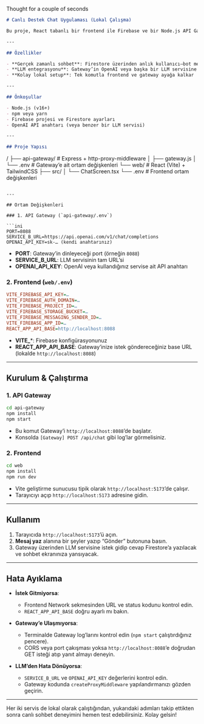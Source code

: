 Thought for a couple of seconds

```markdown
# Canlı Destek Chat Uygulaması (Lokal Çalışma)

Bu proje, React tabanlı bir frontend ile Firebase ve bir Node.js API Gateway kullanarak LLM destekli canlı sohbeti **sadece yerel** olarak çalıştırmanızı sağlar.

---

## Özellikler

- **Gerçek zamanlı sohbet**: Firestore üzerinden anlık kullanıcı–bot mesajlaşması  
- **LLM entegrasyonu**: Gateway’in OpenAI veya başka bir LLM servisine proxy yapması  
- **Kolay lokal setup**: Tek komutla frontend ve gateway ayağa kalkar  

---

## Önkoşullar

- Node.js (v16+)  
- npm veya yarn  
- Firebase projesi ve Firestore ayarları  
- OpenAI API anahtarı (veya benzer bir LLM servisi)

---

## Proje Yapısı

```
/
├── api-gateway/          # Express + http-proxy-middleware
│   ├── gateway.js
│   └── .env              # Gateway’e ait ortam değişkenleri
└── web/                  # React (Vite) + TailwindCSS
    ├── src/
    │   └── ChatScreen.tsx
    └── .env              # Frontend ortam değişkenleri
```

---

## Ortam Değişkenleri

### 1. API Gateway (`api-gateway/.env`)

```ini
PORT=8088
SERVICE_B_URL=https://api.openai.com/v1/chat/completions
OPENAI_API_KEY=sk-… (kendi anahtarınız)
```

- **PORT**: Gateway’in dinleyeceği port (örneğin `8088`)  
- **SERVICE_B_URL**: LLM servisinin tam URL’si  
- **OPENAI_API_KEY**: OpenAI veya kullandığınız servise ait API anahtarı  

### 2. Frontend (`web/.env`)

```ini
VITE_FIREBASE_API_KEY=…
VITE_FIREBASE_AUTH_DOMAIN=…
VITE_FIREBASE_PROJECT_ID=…
VITE_FIREBASE_STORAGE_BUCKET=…
VITE_FIREBASE_MESSAGING_SENDER_ID=…
VITE_FIREBASE_APP_ID=…
REACT_APP_API_BASE=http://localhost:8088
```

- **VITE_***: Firebase konfigürasyonunuz  
- **REACT_APP_API_BASE**: Gateway’inize istek göndereceğiniz base URL (lokalde `http://localhost:8088`)

---

## Kurulum & Çalıştırma

### 1. API Gateway

```bash
cd api-gateway
npm install
npm start
```

- Bu komut Gateway’i `http://localhost:8088`’de başlatır.
- Konsolda `[Gateway] POST /api/chat` gibi log’lar görmelisiniz.

### 2. Frontend

```bash
cd web
npm install
npm run dev
```

- Vite geliştirme sunucusu tipik olarak `http://localhost:5173`’de çalışır.
- Tarayıcıyı açıp `http://localhost:5173` adresine gidin.

---

## Kullanım

1. Tarayıcıda `http://localhost:5173`’ü açın.  
2. **Mesaj yaz** alanına bir şeyler yazıp “Gönder” butonuna basın.  
3. Gateway üzerinden LLM servisine istek gidip cevap Firestore’a yazılacak ve sohbet ekranınıza yansıyacak.

---

## Hata Ayıklama

- **İstek Gitmiyorsa**:  
  - Frontend Network sekmesinden URL ve status kodunu kontrol edin.  
  - `REACT_APP_API_BASE` doğru ayarlı mı bakın.

- **Gateway’e Ulaşmıyorsa**:  
  - Terminalde Gateway log’larını kontrol edin (`npm start` çalıştırdığınız pencere).  
  - CORS veya port çakışması yoksa `http://localhost:8088`’e doğrudan GET isteği atıp yanıt almayı deneyin.

- **LLM’den Hata Dönüyorsa**:  
  - `SERVICE_B_URL` ve `OPENAI_API_KEY` değerlerini kontrol edin.  
  - Gateway kodunda `createProxyMiddleware` yapılandırmanızı gözden geçirin.

---

Her iki servis de lokal olarak çalıştığından, yukarıdaki adımları takip ettikten sonra canlı sohbet deneyimini hemen test edebilirsiniz. Kolay gelsin!
